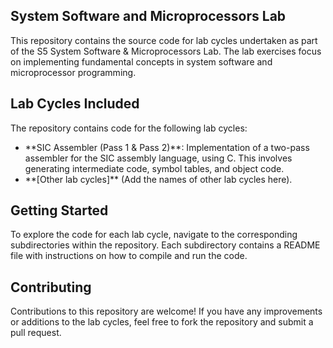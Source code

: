 <h2>System Software and Microprocessors Lab</h2>
<p>This repository contains the source code for lab cycles undertaken as part of the S5 System Software & Microprocessors Lab. The lab exercises focus on implementing fundamental concepts in system software and microprocessor programming.</p>

<h2>Lab Cycles Included</h2>
<p>The repository contains code for the following lab cycles:</p>
<ul>
    <li>**SIC Assembler (Pass 1 & Pass 2)**: Implementation of a two-pass assembler for the SIC assembly language, using C. This involves generating intermediate code, symbol tables, and object code.</li>
    <li>**[Other lab cycles]** (Add the names of other lab cycles here).</li>
</ul>

<h2>Getting Started</h2>
<p>To explore the code for each lab cycle, navigate to the corresponding subdirectories within the repository. Each subdirectory contains a README file with instructions on how to compile and run the code.</p>

<h2>Contributing</h2>
<p>Contributions to this repository are welcome! If you have any improvements or additions to the lab cycles, feel free to fork the repository and submit a pull request.</p>
